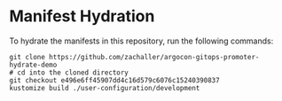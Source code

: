 # Manifest Hydration

To hydrate the manifests in this repository, run the following commands:

```shell
git clone https://github.com/zachaller/argocon-gitops-promoter-hydrate-demo
# cd into the cloned directory
git checkout e496e6ff45907dd4c16d579c6076c15240390837
kustomize build ./user-configuration/development
```
